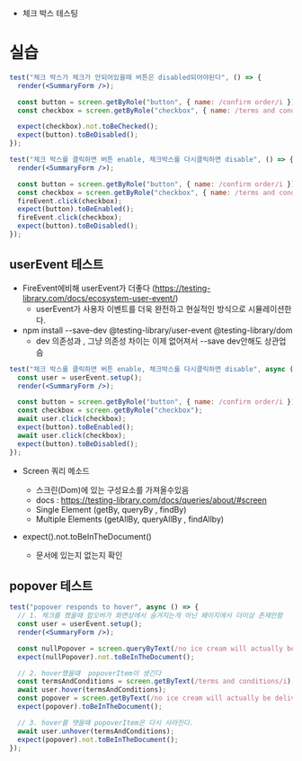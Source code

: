 - 체크 박스 테스팅

# 실습

```jsx
test("체크 박스가 체크가 안되어있을때 버튼은 disabled되어야된다", () => {
  render(<SummaryForm />);

  const button = screen.getByRole("button", { name: /confirm order/i });
  const checkbox = screen.getByRole("checkbox", { name: /terms and conditions/i });

  expect(checkbox).not.toBeChecked();
  expect(button).toBeDisabled();
});

test("체크 박스를 클릭하면 버튼 enable, 체크박스를 다시클릭하면 disable", () => {
  render(<SummaryForm />);

  const button = screen.getByRole("button", { name: /confirm order/i });
  const checkbox = screen.getByRole("checkbox", { name: /terms and conditions/i });
  fireEvent.click(checkbox);
  expect(button).toBeEnabled();
  fireEvent.click(checkbox);
  expect(button).toBeDisabled();
});
```

## userEvent 테스트

- FireEvent에비해 userEvent가 더좋다 (https://testing-library.com/docs/ecosystem-user-event/)
  - userEvent가 사용자 이벤트를 더욱 완전하고 현실적인 방식으로 시뮬레이션한다.
- npm install --save-dev @testing-library/user-event @testing-library/dom
  - dev 의존성과 , 그냥 의존성 차이는 이제 없어져서 --save dev안해도 상관업슴

```jsx
test("체크 박스를 클릭하면 버튼 enable, 체크박스를 다시클릭하면 disable", async () => {
  const user = userEvent.setup();
  render(<SummaryForm />);

  const button = screen.getByRole("button", { name: /confirm order/i });
  const checkbox = screen.getByRole("checkbox");
  await user.click(checkbox);
  expect(button).toBeEnabled();
  await user.click(checkbox);
  expect(button).toBeDisabled();
});
```

- Screen 쿼리 메소드

  - 스크린(Dom)에 있는 구성요소를 가져올수있음
  - docs : https://testing-library.com/docs/queries/about/#screen
  - Single Element (getBy, queryBy , findBy)
  - Multiple Elements (getAllBy, queryAllBy , findAllby)

- expect().not.toBeInTheDocument()
  - 문서에 있는지 없는지 확인

## popover 테스트

```jsx
test("popover responds to hover", async () => {
  // 1. 체크를 했을때 팝오버가 화면상에서 숨겨지는게 아닌 페이지에서 더이상 존재안함
  const user = userEvent.setup();
  render(<SummaryForm />);

  const nullPopover = screen.queryByText(/no ice cream will actually be delivered/i);
  expect(nullPopover).not.toBeInTheDocument();

  // 2. hover했을떄  popoverItem이 생긴다
  const termsAndConditions = screen.getByText(/terms and conditions/i);
  await user.hover(termsAndConditions);
  const popover = screen.getByText(/no ice cream will actually be delivered/i);
  expect(popover).toBeInTheDocument();

  // 3. hover를 땟을떄 popoverItem은 다시 사라진다.
  await user.unhover(termsAndConditions);
  expect(popover).not.toBeInTheDocument();
});
```
